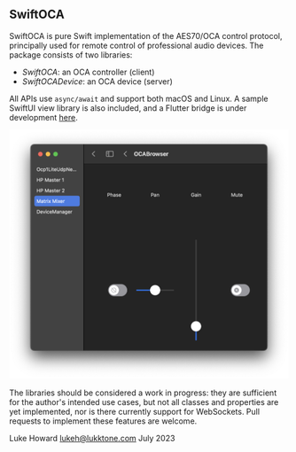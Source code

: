 SwiftOCA
--------

SwiftOCA is pure Swift implementation of the AES70/OCA control protocol, principally used for remote control of professional audio devices. The package consists of two libraries:

* *SwiftOCA*: an OCA controller (client)
* *SwiftOCADevice*: an OCA device (server)

All APIs use `async/await` and support both macOS and Linux. A sample SwiftUI view library is also included, and a Flutter bridge is under development [here](https://github.com/PADL/FlutterSwiftOCA).

![OCABrowser](Documentation/OCABrowser.png)

The libraries should be considered a work in progress: they are sufficient for the author's intended use cases, but not all classes and properties are yet implemented, nor is there currently support for WebSockets. Pull requests to implement these features are welcome.

Luke Howard <lukeh@lukktone.com>
July 2023

